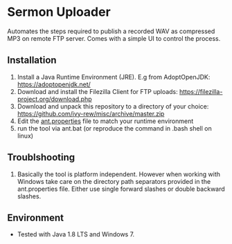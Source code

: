 # Sermon Uploader
Automates the steps required to publish a recorded WAV as compressed MP3 on remote FTP server. Comes with a simple UI to control the process.

## Installation
1. Install a Java Runtime Environment (JRE). E.g from AdoptOpenJDK: https://adoptopenjdk.net/
1. Download and install the Filezilla Client for FTP uploads: https://filezilla-project.org/download.php
1. Download and unpack this repository to a directory of your choice: https://github.com/ivy-rew/misc/archive/master.zip
1. Edit the [ant.properties](ant.properties) file to match your runtime environment
1. run the tool via ant.bat (or reproduce the command in .bash shell on linux)

## Troublshooting
1. Basically the tool is platform independent. However when working with Windows take care on the directory path separators provided in the ant.properties file. Either use single forward slashes or double backward slashes.

## Environment
- Tested with Java 1.8 LTS and Windows 7.
